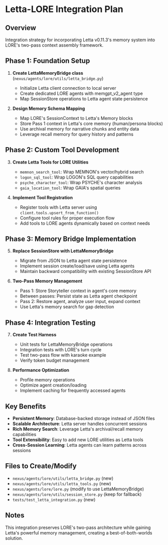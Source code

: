 # Letta-LORE Integration Plan

## Overview
Integration strategy for incorporating Letta v0.11.3's memory system into LORE's two-pass context assembly framework.

## Phase 1: Foundation Setup
1. **Create LettaMemoryBridge class** (`nexus/agents/lore/utils/letta_bridge.py`)
   - Initialize Letta client connection to local server
   - Create dedicated LORE agents with memgpt_v2_agent type
   - Map SessionStore operations to Letta agent state persistence

2. **Design Memory Schema Mapping**
   - Map LORE's SessionContext to Letta's Memory blocks
   - Store Pass 1 context in Letta's core memory (human/persona blocks)
   - Use archival memory for narrative chunks and entity data
   - Leverage recall memory for query history and patterns

## Phase 2: Custom Tool Development
3. **Create Letta Tools for LORE Utilities**
   - `memnon_search_tool`: Wrap MEMNON's vector/hybrid search
   - `logon_sql_tool`: Wrap LOGON's SQL query capabilities
   - `psyche_character_tool`: Wrap PSYCHE's character analysis
   - `gaia_location_tool`: Wrap GAIA's spatial queries

4. **Implement Tool Registration**
   - Register tools with Letta server using `client.tools.upsert_from_function()`
   - Configure tool rules for proper execution flow
   - Add tools to LORE agents dynamically based on context needs

## Phase 3: Memory Bridge Implementation
5. **Replace SessionStore with LettaMemoryBridge**
   - Migrate from JSON to Letta agent state persistence
   - Implement session create/load/save using Letta agents
   - Maintain backward compatibility with existing SessionStore API

6. **Two-Pass Memory Management**
   - Pass 1: Store Storyteller context in agent's core memory
   - Between passes: Persist state as Letta agent checkpoint
   - Pass 2: Restore agent, analyze user input, expand context
   - Use Letta's memory search for gap detection

## Phase 4: Integration Testing
7. **Create Test Harness**
   - Unit tests for LettaMemoryBridge operations
   - Integration tests with LORE's turn cycle
   - Test two-pass flow with karaoke example
   - Verify token budget management

8. **Performance Optimization**
   - Profile memory operations
   - Optimize agent creation/loading
   - Implement caching for frequently accessed agents

## Key Benefits
- **Persistent Memory**: Database-backed storage instead of JSON files
- **Scalable Architecture**: Letta server handles concurrent sessions
- **Rich Memory Search**: Leverage Letta's archival/recall memory capabilities
- **Tool Extensibility**: Easy to add new LORE utilities as Letta tools
- **Cross-Session Learning**: Letta agents can learn patterns across sessions

## Files to Create/Modify
- `nexus/agents/lore/utils/letta_bridge.py` (new)
- `nexus/agents/lore/utils/letta_tools.py` (new)
- `nexus/agents/lore/lore.py` (modify to use LettaMemoryBridge)
- `nexus/agents/lore/utils/session_store.py` (keep for fallback)
- `tests/test_letta_integration.py` (new)

## Notes
This integration preserves LORE's two-pass architecture while gaining Letta's powerful memory management, creating a best-of-both-worlds solution.